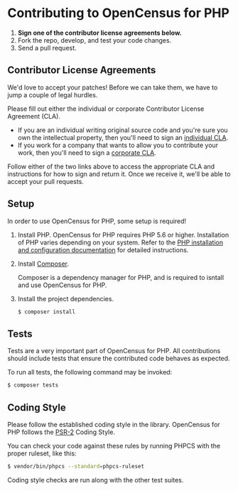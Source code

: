 # Contributing to OpenCensus for PHP

1. **Sign one of the contributor license agreements below.**
2. Fork the repo, develop, and test your code changes.
3. Send a pull request.

## Contributor License Agreements

We'd love to accept your patches! Before we can take them, we
have to jump a couple of legal hurdles.

Please fill out either the individual or corporate Contributor License Agreement
(CLA).

  * If you are an individual writing original source code and you're sure you
    own the intellectual property, then you'll need to sign an
    [individual CLA](https://developers.google.com/open-source/cla/individual).
  * If you work for a company that wants to allow you to contribute your work,
    then you'll need to sign a
    [corporate CLA](https://developers.google.com/open-source/cla/corporate).

Follow either of the two links above to access the appropriate CLA and
instructions for how to sign and return it. Once we receive it, we'll be able to
accept your pull requests.

## Setup

In order to use OpenCensus for PHP, some setup is required!

1. Install PHP. OpenCensus for PHP requires PHP 5.6 or higher. Installation of
   PHP varies depending on your system. Refer to the
   [PHP installation and configuration documentation](http://php.net/manual/en/install.php)
   for detailed instructions.

1. Install [Composer](https://getcomposer.org/download/).

    Composer is a dependency manager for PHP, and is required to isntall and use
    OpenCensus for PHP.

1. Install the project dependencies.

    ```sh
    $ composer install
    ```

## Tests

Tests are a very important part of OpenCensus for PHP. All contributions should
include tests that ensure the contributed code behaves as expected.

To run all tests, the following command may be invoked:

```sh
$ composer tests
```

## Coding Style

Please follow the established coding style in the library. OpenCensus for PHP
follows the [PSR-2](https://www.php-fig.org/psr/psr-2/) Coding Style.

You can check your code against these rules by running PHPCS with the proper
ruleset, like this:

```sh
$ vendor/bin/phpcs --standard=phpcs-ruleset
```

Coding style checks are run along with the other test suites.